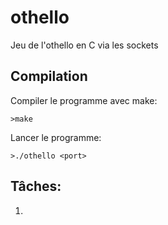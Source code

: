 # othello
Jeu de l'othello en C via les sockets

## Compilation

Compiler le programme avec make:

`>make`

Lancer le programme:

`>./othello <port>`


## Tâches:

1. 